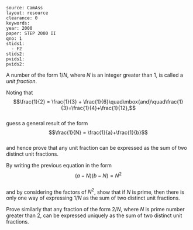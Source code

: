 ````
source: CamAss
layout: resource
clearance: 0
keywords: 
year: 2000
paper: STEP 2000 II
qno: 1
stids1: 
  - F2
stids2:
pvids1:
pvids2:

````

A number of the form $1/N$, where $N$ is an integer greater than $1$, is called a *unit fraction*.

Noting that  
$$\frac{1}{2} = \frac{1}{3} + \frac{1}{6}\quad\mbox{and}\quad\frac{1}{3}=\frac{1}{4}+\frac{1}{12},$$  
guess a general result of the form  
$$\frac{1}{N} = \frac{1}{a}+\frac{1}{b}$$  
and hence prove that any unit fraction can be expressed as the sum of two distinct unit fractions.

By writing the previous equation in the form  
$$(a − N)(b − N) = N^2$$  
and by considering the factors of $N^2$, show that if $N$ is prime, then there is only one way of expressing $1/N$ as the sum of two distinct unit fractions.

Prove similarly that any fraction of the form $2/N$, where $N$ is prime number greater than $2$, can be expressed uniquely as the sum of two distinct unit fractions.
